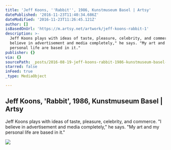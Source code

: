 ```yaml
---
title: 'Jeff Koons, ''Rabbit'', 1986, Kunstmuseum Basel | Artsy'
datePublished: '2016-11-23T11:40:34.686Z'
dateModified: '2016-11-23T11:26:45.121Z'
author: []
isBasedOnUrl: 'https://m.artsy.net/artwork/jeff-koons-rabbit-1'
description: >-
  Jeff Koons plays with ideas of taste, pleasure, celebrity, and commerce. "I
  believe in advertisement and media completely," he says. "My art and my
  personal life are based in it."
publisher: {}
via: {}
sourcePath: _posts/2016-08-19-jeff-koons-rabbit-1986-kunstmuseum-basel-or-artsy.md
starred: false
inFeed: true
_type: MediaObject

---
```

<article style=""><h1>Jeff Koons, 'Rabbit', 1986, Kunstmuseum Basel | Artsy</h1><p>Jeff Koons plays with ideas of taste, pleasure, celebrity, and commerce. "I believe in advertisement and media completely," he says. "My art and my personal life are based in it."</p><img src="https://d32dm0rphc51dk.cloudfront.net/2RGq2tz8EDcacSOODyYZRA/large.jpg" /></article>